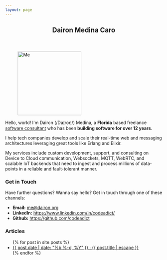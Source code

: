 ```yaml
---
layout: page
---
```


<header>
  <h2>Dairon Medina Caro</h2>
</header>
<p>
<div class="photo"><figure><img src="{{ site.url }}/imgs/photo.webp" alt="Me" sizes="(max-width: 204px) 100vw, 204px" width="204" height="204"></figure></div>
Hello, world! I'm Dairon (/Daɪron̩/) Medina, a <b>Florida</b> based freelance <a href="https://www.redclawtech.com">software consultant</a> who has been <b>building software for over 12 years</b>.
</p>
<p>
I help tech companies develop and scale their real-time web and messaging architectures leveraging great tools like Erlang and Elixir.
</p>
<p>
My services include custom development, support, and consulting on Device to Cloud communication, Websockets, MQTT, WebRTC, and scalable IoT backends that need to ingest and process millions of data-points in a reliable and fault-tolerant manner.
</p>
<h3 id="contact-info">Get in Touch</h3>
Have further questions? Wanna say hello? Get in touch through one of these channels:
<ul class="contact">
<li><strong>Email:</strong> <a href="mailto:me@dairon.org">me@dairon.org</a></li>
<li><strong>LinkedIn:</strong> <a href="https://www.linkedin.com/in/codeadict/">https://www.linkedin.com/in/codeadict/</a></li>
<li><strong>Github:</strong> <a href="https://github.com/codeadict">https://github.com/codeadict</a></li>
</ul>
<h3 id="articles">Articles</h3>
<ul>
{% for post in site.posts %}
<li>
<a class="text-gray-dark" href="{{ post.url | relative_url }}">
{{ post.date | date: "%b %-d, %Y" }} : {{ post.title | escape }}
</a>
</li>
{% endfor %}
</ul>